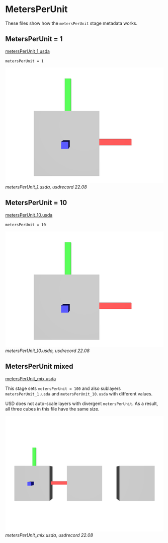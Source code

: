 # MetersPerUnit

These files show how the `metersPerUnit` stage metadata works.

## MetersPerUnit = 1

[metersPerUnit_1.usda](./metersPerUnit_1.usda)

```usda
metersPerUnit = 1
```

![screenshot](screenshots/metersPerUnit_1_usdrecord_22.08.png)
_metersPerUnit_1.usda, usdrecord 22.08_

## MetersPerUnit = 10

[metersPerUnit_10.usda](./metersPerUnit_10.usda)

```usda
metersPerUnit = 10
```

![screenshot](screenshots/metersPerUnit_10_usdrecord_22.08.png)
_metersPerUnit_10.usda, usdrecord 22.08_

## MetersPerUnit mixed

[metersPerUnit_mix.usda](./metersPerUnit_mixed.usda)

This stage sets `metersPerUnit = 100` and also sublayers `metersPerUnit_1.usda` and `metersPerUnit_10.usda` with different values.

USD does not auto-scale layers with divergent `metersPerUnit`. As a result, all three cubes in this file have the same size.

![screenshot](screenshots/metersPerUnit_mix_usdrecord_22.08.png)
_metersPerUnit_mix.usda, usdrecord 22.08_

